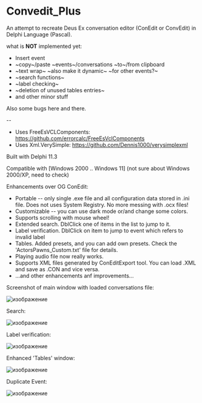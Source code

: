 # Convedit_Plus

An attempt to recreate Deus Ex conversation editor (ConEdit or ConvEdit) in Delphi Language (Pascal). 

what is __NOT__ implemented yet:
* Insert event
* ~copy~/paste ~events~/conversations ~to~/from clipboard
* ~text wrap~ ~also make it dynamic~ ~for other events?~
* ~search functions~
* ~label checking~
* ~deletion of unused tables entries~
* and other minor stuff
  
Also some bugs here and there. 

--

* Uses FreeEsVCLComponents: https://github.com/errorcalc/FreeEsVclComponents
* Uses Xml.VerySimple: https://github.com/Dennis1000/verysimplexml

Built with Delphi 11.3

Compatible with [Windows 2000 .. Windows 11]
(not sure about Windows 2000/XP, need to check)


Enhancements over OG ConEdit:
* Portable -- only single .exe file and all configuration data stored in .ini file. Does not uses System Registry. No more messing with .ocx files! 
* Customizable -- you can use dark mode or/and change some colors.
* Supports scrolling with mouse wheel!
* Extended search. DblClick one of items in the list to jump to it.
* Label verification. DblClick on item to jump to event which refers to invalid label
* Tables. Added presets, and you can add own presets. Check the 'ActorsPawns_Custom.txt' file for details.
* Playing audio file now really works.
* Supports XML files generated by ConEditExport tool. You can load .XML and save as .CON and vice versa.
* ...and other enhancements anf improvements...

Screenshot of main window with loaded conversations file:

![изображение](https://github.com/LoadLineCalibration/Convedit_Plus/assets/44388228/e215a73f-a3e2-4d45-acfe-cc1eb2442a79)

Search:

![изображение](https://github.com/LoadLineCalibration/Convedit_Plus/assets/44388228/2591cb79-8e34-46fe-9bba-259d3579c246)


Label verification:

![изображение](https://github.com/LoadLineCalibration/Convedit_Plus/assets/44388228/2795e541-f871-4ae4-8eae-e8aef114f496)

Enhanced 'Tables' window:

![изображение](https://github.com/LoadLineCalibration/Convedit_Plus/assets/44388228/d512c738-6c02-41aa-804f-99909df3d93a)

Duplicate Event:

![изображение](https://github.com/LoadLineCalibration/Convedit_Plus/assets/44388228/4905b818-cc86-4417-b29c-f4f4ed13cb03)




